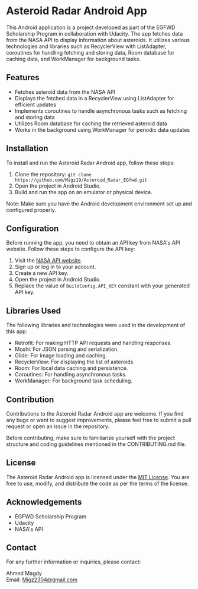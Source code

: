 # Asteroid Radar Android App

This Android application is a project developed as part of the EGFWD Scholarship Program in collaboration with Udacity. The app fetches data from the NASA API to display information about asteroids. It utilizes various technologies and libraries such as RecyclerView with ListAdapter, coroutines for handling fetching and storing data, Room database for caching data, and WorkManager for background tasks.

## Features

- Fetches asteroid data from the NASA API
- Displays the fetched data in a RecyclerView using ListAdapter for efficient updates
- Implements coroutines to handle asynchronous tasks such as fetching and storing data
- Utilizes Room database for caching the retrieved asteroid data
- Works in the background using WorkManager for periodic data updates


## Installation

To install and run the Asteroid Radar Android app, follow these steps:

1. Clone the repository: `git clone https://github.com/Migz19/Asteroid_Radar_EGfwd.git`
2. Open the project in Android Studio.
3. Build and run the app on an emulator or physical device.

Note: Make sure you have the Android development environment set up and configured properly.

## Configuration

Before running the app, you need to obtain an API key from NASA's API website. Follow these steps to configure the API key:

1. Visit the [NASA API website](https://api.nasa.gov/).
2. Sign up or log in to your account.
3. Create a new API key.
4. Open the project in Android Studio.
5. Replace the value of `BuildConfig.API_KEY` constant with your generated API key.

## Libraries Used

The following libraries and technologies were used in the development of this app:

- Retrofit: For making HTTP API requests and handling responses.
- Moshi: For JSON parsing and serialization.
- Glide: For image loading and caching.
- RecyclerView: For displaying the list of asteroids.
- Room: For local data caching and persistence.
- Coroutines: For handling asynchronous tasks.
- WorkManager: For background task scheduling.

## Contribution

Contributions to the Asteroid Radar Android app are welcome. If you find any bugs or want to suggest improvements, please feel free to submit a pull request or open an issue in the repository.

Before contributing, make sure to familiarize yourself with the project structure and coding guidelines mentioned in the CONTRIBUTING.md file.

## License

The Asteroid Radar Android app is licensed under the [MIT License](LICENSE). You are free to use, modify, and distribute the code as per the terms of the license.

## Acknowledgements

- EGFWD Scholarship Program
- Udacity
- NASA's API

## Contact

For any further information or inquiries, please contact:

Ahmed Magdy\
Email: Migz2304@gmail.com
